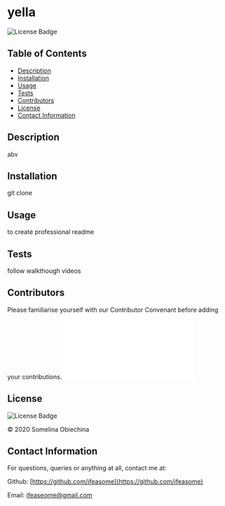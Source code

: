 
  
  # yella

  
  ![License Badge](https://img.shields.io/badge/license-MIT-blue.svg)
  


  ## Table of Contents 
  * [Description](#Descritpion)
  * [Installation](#Installation)
  * [Usage](#Usage)
  * [Tests](#Tests)
  * [Contributors](#Contributors)
  * [License](#License)
  * [Contact Information](#ContactInfo)


  ## Description
  abv


  ## Installation 
  git clone


  ## Usage 
  to create professional readme


  ## Tests 
  follow walkthough videos


  ## Contributors 
   Please familiarise yourself with our Contributor Convenant before adding your contributions. 
    ![ContributorConvenant](./code_of_conduct.md)
  


  ## License
  
  ![License Badge](https://img.shields.io/badge/license-MIT-blue.svg)
  

  © 2020 Somelina Obiechina
  

  ## Contact Information 
  For questions, queries or anything at all, contact me at: 

  Github: [https://github.com/ifeasome](https://github.com/ifeasome) 

  
  Email: [ifeaseome@gmail.com](ifeaseome@gmail.com)

